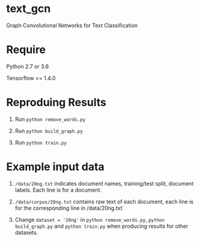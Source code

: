 # text_gcn

Graph Convolutional Networks for Text Classification

# Require

Python 2.7 or 3.6

Tensorflow >= 1.4.0

# Reproduing Results

1. Run `python remove_words.py`

2. Run `python build_graph.py`

3. Run `python train.py`

# Example input data

1. `/data/20ng.txt` indicates document names, training/test split, document labels. Each line is for a document.

2. `/data/corpus/20ng.txt` contains raw text of each document, each line is for the corresponding line in /data/20ng.txt`

3. Change `dataset = '20ng'` in `python remove_words.py`, `python build_graph.py` and `python train.py` when producing results for other datasets.
